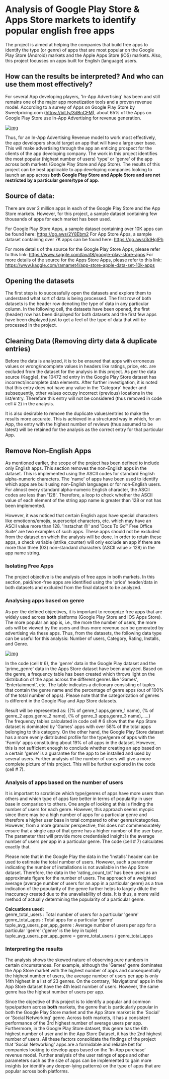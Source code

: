 # Analysis of Google Play Store & Apps Store markets to identify popular english free apps
The project is aimed at helping the companies that build free apps to identify the type (or genre) of apps that are most popular on the Google Play Store (Android) markets and the Apple Apps Store (iOS) markets. Also, this project focusses on apps built for English (language) users.

## How can the results be interpreted? And who can use them most effectively?
For several App developing players, 'In-App Advertising' has been and still remains one of the major app monetization tools and a proven revenue model. According to a survey of Apps on Google Play Store by Sweetpricing.com (https://bit.ly/3dBnCFM), about 65% of the Apps on Google Play Store use In-App Advertising for revenue generation.

[![img](https://sweetpricing.com/blog/wp-content/uploads/2016/07/monetization-methods-1280-768x370.png)](https://sweetpricing.com/blog/2016/07/7-app-monetization-stats/)

Thus, for an In-App Advertising Revenue model to work most effectively, the app developers should target an app that will have a large user base. This will make advertising through the app an enticing prospect for the clients of the app developing company. The work in this project identifies the most popular (highest number of users) 'type' or 'genre' of the app across both markets (Google Play Store and App Store). The results of this project can be best applicable to app developing companies looking to launch an app across <b> both Google Play Store and Apple Store and are not restricted by a particular genre/type of app</b>.

## Source of data:
There are over 2 million apps in each of the Google Play Store and the App Store markets. However, for this project, a sample dataset containing few thousands of apps for each market has been used. 

For Google Play Store Apps, a sample dataset containing over 10K apps can be found here: https://go.aws/2Y8Ebm2
For App Store Apps, a sample dataset containing over 7K apps can be found here: https://go.aws/3dHgIPh

For more details of the source for the Google Play Store Apps, please refer to this link: https://www.kaggle.com/lava18/google-play-store-apps
For more details of the source for the Apps Store Apps, please refer to this link: https://www.kaggle.com/ramamet4/app-store-apple-data-set-10k-apps

## Opening the datasets
The first step is to successfully open the datasets and explore them to understand what sort of data is being processed. The first row of both datasets is the header row denoting the type of data in any particular column. In the following cell, the datasets have been opened, the first (header) row has been displayed for both datasets and the first few apps have been displayed just to get a feel of the type of data that will be processed in the project.

## Cleaning Data (Removing dirty data & duplicate entries)
Before the data is analyzed, it is to be ensured that apps with erroneous values or wrong/incomplete values in headers like ratings, price, etc. are excluded from the dataset for the analysis in this project. As per the data source (Kaggle), the 10472 nd entry in the Google Play Store dataset has incorrect/incomplete data elements. After further investigation, it is noted that this entry does not have any value in the 'Category' header and subsequently, other values occupy incorrect (previous) locations in the list/entry. Therefore this entry will not be considered (thus removed in code cell # 2) in the analysis.

It is also desirable to remove the duplicate values/entries to make the results more accurate. This is achieved in a structured way in which, for an App, the entry with the highest number of reviews (thus assumed to be latest) will be retained for the analysis as the correct entry for that particular App.

## Remove Non-English Apps
As mentioned earlier, the scope of the project has been defined to include only English apps. This section removes the non-English apps in the dataset. This is implemented using the ASCII codes for standard English alpha-numeric characters. The 'name' of apps have been used to identify which apps are built using non-English languages or for non-English users. For almost every standard alpha-numeric English character, the ASCII codes are less than '128'. Therefore, a loop to check whether the ASCII value of each element of the string app name is greater than 128 or not has been implemented.

However, it was noticed that certain English apps have special characters like emoticons/emojis, superscript characters, etc. which may have an ASCII value more than 128. 'Instachat 😜' and 'Docs To Go™ Free Office Suite' are two examples of such apps. These apps should not be excluded from the dataset on which the analysis will be done. In order to retain these apps, a check variable (strike_counter) will only exclude an app if there are more than three (03) non-standard characters (ASCII value > 128) in the app name string.

### Isolating Free Apps
The project objective is the analysis of free apps in both markets. In this section, paid/non-free apps are identified using the 'price' header/data in both datasets and excluded from the final dataset to be analyzed.

### Analysing apps based on genre
As per the defined objectives, it is important to recognize free apps that are widely used across <b>both</b> platforms (Google Play Store and IOS Apps Store). The more popular an app is, i.e., the more the number of users, the more ads will be viewed by the users and thus more revenue can be generated by advertising via these apps. Thus, from the datasets, the following data type can be useful for this analysis: Number of users, Category, Rating, Installs, and Genre.

[![img](https://s3.amazonaws.com/dq-content/350/py1m8_family.png)](https://play.google.com/store/apps/category/FAMILY?hl=en)

In the code (cell # 6), the 'genre' data in the Google Play dataset and the 'prime_genre' data in the Apps Store dataset have been analyzed. Based on the genre, a frequency table has been created which throws light on the distribution of the apps across the different genres like 'Games', 'Entertainment', etc. The table indicates a dictionary consisting of tuples that contain the genre name and the percentage of genre apps (out of 100% of the total number of apps). Please note that the categorization of genres is different in the Google Play and App Store datasets.

Result will be represented as:
{(% of genre_1 apps,genre_1 name), (% of genre_2 apps,genre_2 name), (% of genre_3 apps,genre_3 name),.....}
<br>
The frequency tables calculated in code cell # 6 show that the App Store dataset is dominated by 'Games' apps with over 58% of the total apps belonging to this category. On the other hand, the Google Play Store dataset has a more evenly distributed profile for the type/genre of apps with the 'Family' apps constituting about 19% of all apps in the dataset. However, this is not sufficient enough to conclude whether creating an app based on a certain 'genre' is a guarantee for the app to be installed and used by several users. Further analysis of the number of users will give a more complete picture of this project. This will be further explored in the code (cell # 7).

### Analysis of apps based on the number of users
It is important to scrutinize which type/genres of apps have more users than others and which type of apps fare better in terms of popularity in user base in comparison to others. One angle of looking at this is finding the number of users for each genre. However, this approach seems myopic since there may be a high number of apps for a particular genre and therefore a higher user base in total compared to other genres/categories. However, from a more granular perspective, this does not commensurately ensure that a single app of that genre has a higher number of the user base. The parameter that will provide more credentialed insight is the average number of users per app in a particular genre. The code (cell # 7) calculates exactly that.

Please note that in the Google Play the data in the 'Installs' header can be used to estimate the total number of users. However, such a parameter indicating the number of installations is not available in the App Store dataset. Therefore, the data in the 'rating_count_tot' has been used as an approximate figure for the number of users. The approach of a weighted average (average number of users for an app in a particular genre) as a true indication of the popularity of the genre further helps to largely dilute the inaccuracy created due to the unavailability of data. It is thus, a more valid method of actually determining the popularity of a particular genre.

<b>Calcuations used:</b><br>
genre_total_users : Total number of users for a particular 'genre'<br>
genre_total_apps : Total apps for a particular 'genre'<br>
tuple_avg_users_per_app_genre : Average number of users per app for a particular 'genre' ('genre' is the key in tuple)<br>
tuple_avg_users_per_app_genre = genre_total_users / genre_total_apps

### Interpreting the results
The analysis shows the skewed nature of observing pure numbers in certain circumstances. For example, although the 'Games' genre dominates the App Store market with the highest number of apps and consequentially the highest number of users, the average number of users per app is only 14th highest in a list of 23 genres. On the contrary, 'Navigations' apps in the App Store dataset have the 4th least number of users. However, the same genre has the highest number of users per app.

Since the objective of this project is to identify a popular and common type/pattern across <b>both</b> markets, the genre that is particularly popular in both the Google Play Store market and the App Store market is the 'Social' or 'Social Networking' genre. Across both markets, it has a consistent performance of the 3rd highest number of average users per app. Furthermore, in the Google Play Store dataset, this genre has the 6th highest number of user and in the App Store Dataset, it has the 2nd highest number of users. All these factors consolidate the findings of the project that 'Social Networking' apps are a formidable and reliable bet for companies looking to develop apps based on the 'In-App purchase' revenue model. Further analysis of the user ratings of apps and other parameters such as the size of apps can be implemented to gain more insights (or identify any deeper-lying patterns) on the type of apps that are popular across both platforms.

